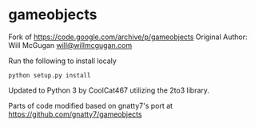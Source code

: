 # gameobjects

Fork of https://code.google.com/archive/p/gameobjects
Original Author: Will McGugan will@willmcgugan.com

Run the following to install localy

`python setup.py install`

Updated to Python 3 by CoolCat467 utilizing the 2to3 library.

Parts of code modified based on gnatty7's port at https://github.com/gnatty7/gameobjects
